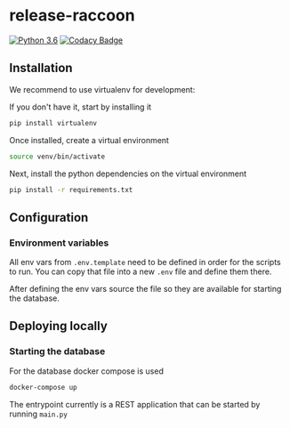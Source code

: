 # release-raccoon
[![Python 3.6](https://img.shields.io/badge/python-3.8-blue.svg)](https://www.python.org/downloads/release/python-380/) [![Codacy Badge](https://api.codacy.com/project/badge/Grade/9f7b06a4a03b447f8d09c1f5324db079)](https://app.codacy.com/gh/jaivalis/release-raccoon?branch=develop?utm_source=github.com&utm_medium=referral&utm_content=jaivalis/release-raccoon&utm_campaign=Badge_Grade) 

## Installation

We recommend to use virtualenv for development:

If you don't have it, start by installing it

```bash 
pip install virtualenv
```

Once installed, create a virtual environment
```bash 
source venv/bin/activate
```

Next, install the python dependencies on the virtual environment
```bash
pip install -r requirements.txt
```

## Configuration

### Environment variables
All env vars from `.env.template` need to be defined in order for the scripts to run.
You can copy that file into a new `.env` file and define them there.

After defining the env vars source the file so they are available for starting the database.

## Deploying locally

### Starting the database
For the database docker compose is used
```bash
docker-compose up
```

The entrypoint currently is a REST application that can be started by running `main.py`